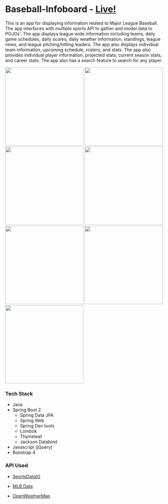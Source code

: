 # Baseball-Infoboard - [Live!](https://bit.ly/Heroku-Baseball-App)

This is an app for displaying information related to Major League Baseball. The app interfaces with multiple sports API to gather and model data to POJOs'. The app displays league wide information including teams, daily game schedules, daily scores, daily weather information, standings, league news, and league pitching/hitting leaders. The app also displays individual team information, upcoming schedule, rosters, and stats. The app also provides individual player information, projected stats, current season stats, and career stats. The app also has a search feature to search for any player.  

<img src="https://res.cloudinary.com/djmrmontu/image/upload/v1573426945/Github%20Images/Baseball%20Infoboard/Baseball_Home_gqkoqq.png" height="250px" width="250px"> <img src="https://res.cloudinary.com/djmrmontu/image/upload/v1573427164/Github%20Images/Baseball%20Infoboard/Baseball_Daily_Schedule_ihpivg.png" height="250px" width="250px"> <img src="https://res.cloudinary.com/djmrmontu/image/upload/v1573427166/Github%20Images/Baseball%20Infoboard/Baseball_Standings_pvny1l.png" height="250px" width="250px"> <img src="https://res.cloudinary.com/djmrmontu/image/upload/v1573427024/Github%20Images/Baseball%20Infoboard/Baseball_News_lvklsh.png" height="250px" width="250px"> <img src="https://res.cloudinary.com/djmrmontu/image/upload/v1573427173/Github%20Images/Baseball%20Infoboard/Baseball_Team_Page_xdfo6a.png" height="250px" width="250px"> <img src="https://res.cloudinary.com/djmrmontu/image/upload/v1573427132/Github%20Images/Baseball%20Infoboard/Baseball_Player_Page_fnu4tj.png" height="250px" width="250px"> <img src="https://res.cloudinary.com/djmrmontu/image/upload/v1573427052/Github%20Images/Baseball%20Infoboard/Baseball_League_Leaders_iscjl7.png" height="250px" width="250px">

### Tech Stack

- Java
- Spring Boot 2
  - Spring Data JPA
  - Spring Web
  - Spring Dev tools
  - Lombok
  - Thymeleaf
  - Jackson Databind
- Javascript (jQuery)
- Boostrap 4

### API Used

- [SportsDataIO](https://sportsdata.io/mlb-api)

- [MLB Data](https://appac.github.io/mlb-data-api-docs/)

- [OpenWeatherMap](https://openweathermap.org/)
